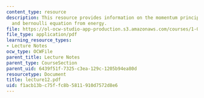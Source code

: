```yaml
---
content_type: resource
description: This resource provides information on the momentum principle for a streamtube,
  and bernoulli equation from energy.
file: https://ol-ocw-studio-app-production.s3.amazonaws.com/courses/1-060-engineering-mechanics-ii-spring-2006/f1acb13bc75ffc8b5811910d7572d8e6_lecture12.pdf
file_type: application/pdf
learning_resource_types:
- Lecture Notes
ocw_type: OCWFile
parent_title: Lecture Notes
parent_type: CourseSection
parent_uid: 6439f51f-7325-c3ea-129c-1205b94ea80d
resourcetype: Document
title: lecture12.pdf
uid: f1acb13b-c75f-fc8b-5811-910d7572d8e6
---
```

